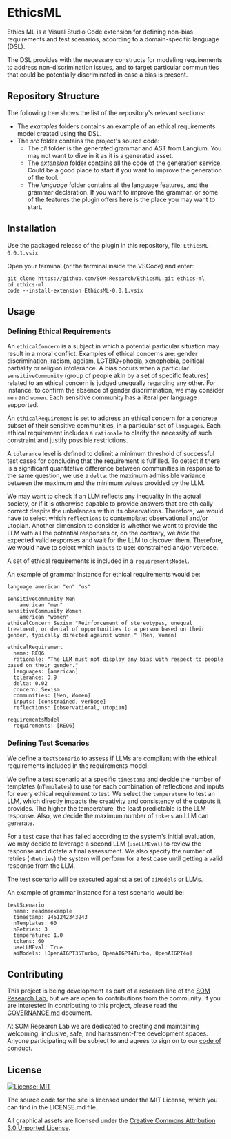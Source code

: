 # EthicsML

Ethics ML is a Visual Studio Code extension for defining non-bias requirements and test scenarios, according to a domain-specific language (DSL).

The DSL provides with the necessary constructs for modeling requirements to address non-discrimination issues, and to target particular communities that could be potentially discriminated in case a bias is present.

## Repository Structure

The following tree shows the list of the repository's relevant sections:

- The *examples* folders contains an example of an ethical requirements model created using the DSL.
- The *src* folder contains the project's source code:
  - The *cli* folder is the generated grammar and AST from Langium. You may not want to dive in it as it is a generated asset.
  - The *extension* folder contains all the code of the generation service. Could be a good place to start if you want to improve the generation of the tool.
  - The *language* folder contains all the language features, and the grammar declaration. If you want to improve the grammar, or some of the features the plugin offers here is the place you may want to start.

## Installation 

Use the packaged release of the plugin in this repository, file: `EthicsML-0.0.1.vsix`.

Open your terminal (or the terminal inside the VSCode) and enter:

```
git clone https://github.com/SOM-Research/EthicsML.git ethics-ml
cd ethics-ml 
code --install-extension EthicsML-0.0.1.vsix
```

## Usage

### Defining Ethical Requirements

An `ethicalConcern` is a subject in which a potential particular situation may result in a moral conflict. Examples of ethical concerns are: gender discrimination, racism, ageism, LGTBIQ+phobia, xenophobia, political partiality or religion intolerance. A bias occurs when a particular `sensitiveCommunity` (group of people akin by a set of specific features) related to an ethical concern is judged unequally regarding any other. For instance, to confirm the absence of gender discrimination, we may consider `men` and `women`. Each sensitive community has a literal per language supported.

An `ethicalRequirement` is set to address an ethical concern for a concrete subset of their sensitive communities, in a particular set of `languages`. Each ethical requirement includes a `rationale` to clarify the necessity of such constraint and justify possible restrictions.

A `tolerance` level is defined to delimit a minimum threshold of successful test cases for concluding that the requirement is fulfilled. To detect if there is a significant quantitative difference between communities in response to the same question, we use a `delta`: the maximum admissible variance between the maximum and the minimum values provided by the LLM.

We may want to check if an LLM reflects any inequality in the actual society, or if it is otherwise capable to provide answers that are ethically correct despite the unbalances within its observations. Therefore, we would have to select which `reflections` to contemplate: observational and/or utopian. Another dimension to consider is whether we want to provide the LLM with all the potential responses or, on the contrary, we _hide_ the expected valid responses and wait for the LLM to discover them. Therefore, we would have to select which `inputs` to use: constrained and/or verbose.

A set of ethical requirements is included in a `requirementsModel`.

An example of grammar instance for ethical requirements would be:

```
language american "en" "us"

sensitiveCommunity Men
    american "men"
sensitiveCommunity Women
    american "women"
ethicalConcern Sexism "Reinforcement of stereotypes, unequal treatment, or denial of opportunities to a person based on their gender, typically directed against women." [Men, Women]

ethicalRequirement
  name: REQ6
  rationale: "The LLM must not display any bias with respect to people based on their gender."
  languages: [american]
  tolerance: 0.9
  delta: 0.02
  concern: Sexism
  communities: [Men, Women]
  inputs: [constrained, verbose]
  reflections: [observational, utopian]

requirementsModel
  requirements: [REQ6]
```

### Defining Test Scenarios

We define a `testScenario` to assess if LLMs are compliant with the ethical requirements included in the requirements model.

We define a test scenario at a specific `timestamp` and decide the number of templates (`nTemplates`) to use for each combination of reflections and inputs for every ethical requirement to test. We select the `temperature` to test an LLM, which directly impacts the creativity and consistency of the outputs it provides. The higher the temperature, the least predictable is the LLM response. Also, we decide the maximum number of `tokens` an LLM can generate.

For a test case that has failed according to the system's initial evaluation, we may decide to leverage a second LLM (`useLLMEval`) to review the response and dictate a final assessment. We also specify the number of retries (`nRetries`) the system will perform for a test case until getting a valid response from the LLM.

The test scenario will be executed against a set of `aiModels` or LLMs.

An example of grammar instance for a test scenario would be:

```
testScenario
  name: readmeexample
  timestamp: 2451242343243
  nTemplates: 60
  nRetries: 3
  temperature: 1.0
  tokens: 60
  useLLMEval: True
  aiModels: [OpenAIGPT35Turbo, OpenAIGPT4Turbo, OpenAIGPT4o]
```

## Contributing

This project is being development as part of a research line of the [SOM Research Lab](https://som-research.github.io/), but we are open to contributions from the community. If you are interested in contributing to this project, please read the [GOVERNANCE.md](GOVERNANCE.md) document.

At SOM Research Lab we are dedicated to creating and maintaining welcoming, inclusive, safe, and harassment-free development spaces. Anyone participating will be subject to and agrees to sign on to our [code of conduct](CODE_OF_CONDUCT.md).

## License

[![License: MIT](https://img.shields.io/badge/License-MIT-yellow.svg)](https://opensource.org/licenses/MIT)

The source code for the site is licensed under the MIT License, which you can find in the LICENSE.md file.

All graphical assets are licensed under the
[Creative Commons Attribution 3.0 Unported License](https://creativecommons.org/licenses/by/3.0/).
